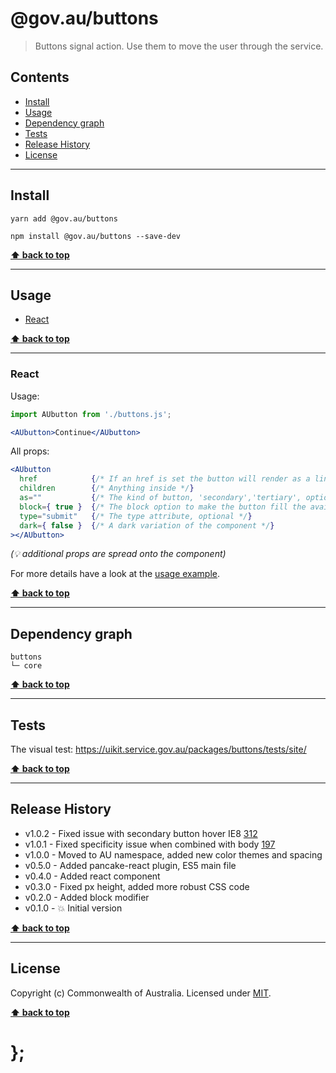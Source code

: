 @gov.au/buttons
============

> Buttons signal action. Use them to move the user through the service.


## Contents

* [Install](#install)
* [Usage](#usage)
* [Dependency graph](#dependency-graph)
* [Tests](#tests)
* [Release History](#release-history)
* [License](#license)


----------------------------------------------------------------------------------------------------------------------------------------------------------------


## Install


```shell
yarn add @gov.au/buttons
```

```shell
npm install @gov.au/buttons --save-dev
```


**[⬆ back to top](#contents)**


----------------------------------------------------------------------------------------------------------------------------------------------------------------


## Usage


* [React](#react)


**[⬆ back to top](#contents)**


----------------------------------------------------------------------------------------------------------------------------------------------------------------


### React

Usage:

```jsx
import AUbutton from './buttons.js';

<AUbutton>Continue</AUbutton>
```

All props:

```jsx
<AUbutton
  href            {/* If an href is set the button will render as a link */}
  children        {/* Anything inside */}
  as=""           {/* The kind of button, 'secondary','tertiary', optional */}
  block={ true }  {/* The block option to make the button fill the available width, optional */}
  type="submit"   {/* The type attribute, optional */}
  dark={ false }  {/* A dark variation of the component */}
></AUbutton>
```
_(💡 additional props are spread onto the component)_

For more details have a look at the [usage example](https://github.com/govau/uikit/tree/master/packages/buttons/tests/react/index.js).


**[⬆ back to top](#contents)**


----------------------------------------------------------------------------------------------------------------------------------------------------------------


## Dependency graph

```shell
buttons
└─ core
```


**[⬆ back to top](#contents)**


----------------------------------------------------------------------------------------------------------------------------------------------------------------


## Tests

The visual test: https://uikit.service.gov.au/packages/buttons/tests/site/


**[⬆ back to top](#contents)**


----------------------------------------------------------------------------------------------------------------------------------------------------------------


## Release History

* v1.0.2 - Fixed issue with secondary button hover IE8 [312](https://github.com/govau/uikit/issues/312)
* v1.0.1 - Fixed specificity issue when combined with body [197](https://github.com/govau/uikit/issues/197)
* v1.0.0 - Moved to AU namespace, added new color themes and spacing
* v0.5.0 - Added pancake-react plugin, ES5 main file
* v0.4.0 - Added react component
* v0.3.0 - Fixed px height, added more robust CSS code
* v0.2.0 - Added block modifier
* v0.1.0 - 💥 Initial version


**[⬆ back to top](#contents)**


----------------------------------------------------------------------------------------------------------------------------------------------------------------


## License

Copyright (c) Commonwealth of Australia.
Licensed under [MIT](https://raw.githubusercontent.com/govau/uikit/packages/core/master/LICENSE).


**[⬆ back to top](#contents)**

# };
